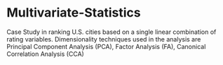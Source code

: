 # Multivariate-Statistics
Case Study in ranking U.S. cities based on a single linear combination of rating variables. Dimensionality techniques used in the analysis are Principal Component Analysis (PCA), Factor Analysis (FA), Canonical Correlation Analysis (CCA)
